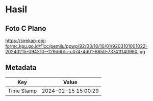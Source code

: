 # Hasil

## Foto C Plano

https://sirekap-obj-formc.kpu.go.id/f1cc/pemilu/ppwp/92/03/10/10/01/9203101001022-20240215-094210--f29d6b1c-c074-4d01-8850-73741f140990.jpg


## Metadata

| Key        | Value               |
| ---------- | ------------------- |
| Time Stamp | 2024-02-15 15:00:29 |




